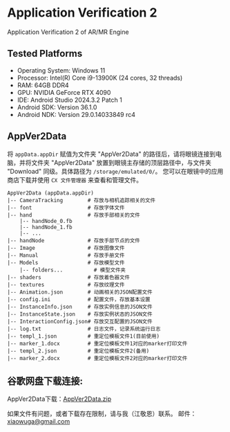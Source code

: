 # Application Verification 2
Application Verification 2 of AR/MR Engine

## Tested Platforms
- Operating System: Windows 11
- Processor: Intel(R) Core i9-13900K (24 cores, 32 threads)
- RAM: 64GB DDR4
- GPU: NVIDIA GeForce RTX 4090
- IDE: Android Studio 2024.3.2 Patch 1
- Android SDK: Version 36.1.0
- Android NDK: Version 29.0.14033849 rc4

## AppVer2Data

将 `appData.appDir` 赋值为文件夹 "AppVer2Data" 的路径后，请将眼镜连接到电脑，并将文件夹 "AppVer2Data" 放置到眼镜主存储的顶层路径中，与文件夹 "Download" 同级。具体路径为 `/storage/emulated/0/`。
您可以在眼镜中的应用商店下载并使用 `CX 文件管理器` 来查看和管理文件。

```
AppVer2Data (appData.appDir)
|-- CameraTracking        # 存放与相机追踪相关的文件
|-- font                  # 存放字体文件
|-- hand                  # 存放手部相关的文件
    |-- handNode_0.fb
    |-- handNode_1.fb
    |-- ...
|-- handNode              # 存放手部节点的文件
|-- Image                 # 存放图像文件
|-- Manual                # 存放手册文件
|-- Models                # 存放模型文件
    |-- folders...          # 模型文件夹
|-- shaders               # 存放着色器文件
|-- textures              # 存放纹理文件
|-- Animation.json        # 动画相关的JSON配置文件
|-- config.ini            # 配置文件，存放基本设置
|-- InstanceInfo.json     # 存放实例信息的JSON文件
|-- InstanceState.json    # 存放实例状态的JSON文件
|-- InteractionConfig.json# 存放交互配置的JSON文件
|-- log.txt               # 日志文件，记录系统运行日志
|-- templ_1.json          # 重定位模板文件1(目前使用)
|-- marker_1.docx         # 重定位模板文件1对应的marker打印文件
|-- templ_2.json          # 重定位模板文件2(备用)
|-- marker_2.docx         # 重定位模板文件2对应的marker打印文件
```

## 谷歌网盘下载连接:
AppVer2Data下载：[AppVer2Data.zip](https://drive.google.com/uc?export=download&id=1vk_Bwio-3JN8-eiqQd9wS8amkkf2D3hy)

如果文件有问题，或者下载存在限制，请与我（江敬恩）联系。
邮件：<xiaowuga@gmail.com>